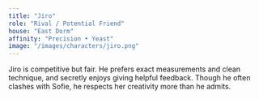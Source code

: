 ```yaml
---
title: "Jiro"
role: "Rival / Potential Friend"
house: "East Dorm"
affinity: "Precision • Yeast"
image: "/images/characters/jiro.png"
---
```


Jiro is competitive but fair. He prefers exact measurements and clean technique, and secretly enjoys giving helpful feedback. Though he often clashes with Sofie, he respects her creativity more than he admits.

